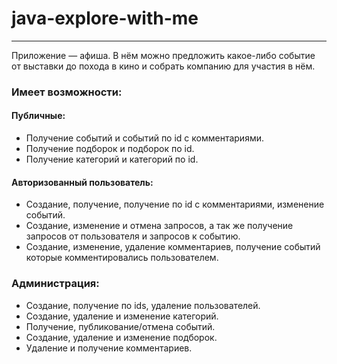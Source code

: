 # java-explore-with-me
***
 Приложение — афиша. В нём можно предложить какое-либо событие от выставки до похода в кино и собрать компанию для участия в нём.
### Имеет возможности:
#### Публичные:
* Получение событий и событий по id c комментариями.
* Получение подборок и подборок по id.
* Получение категорий и категорий по id.
#### Авторизованный пользователь: 
* Создание, получение, получение по id с комментариями, изменение событий.
* Создание, изменение и отмена запросов, а так же получение запросов от пользователя и запросов к событию.
* Создание, изменение, удаление комментариев, получение событий которые комментировались пользователем.
### Администрация: 
* Создание, получение по ids, удаление пользователей.
* Создание, удаление и изменение категорий.
* Получение, публикование/отмена событий.
* Создание, удаление и изменение подборок.
* Удаление и получение комментариев.
  
